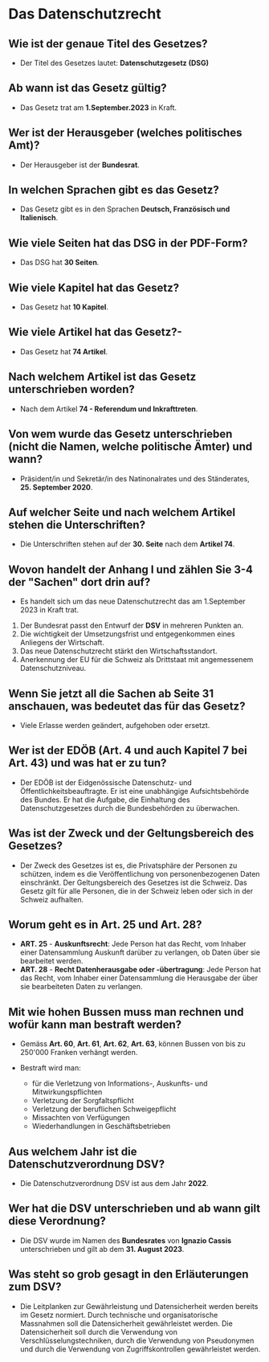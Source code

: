 # Das Datenschutzrecht

## **Wie ist der genaue Titel des Gesetzes?**

- Der Titel des Gesetzes lautet: **Datenschutzgesetz (DSG)**

## **Ab wann ist das Gesetz gültig?**

- Das Gesetz trat am **1.September.2023** in Kraft.

## **Wer ist der Herausgeber (welches politisches Amt)?**

- Der Herausgeber ist der **Bundesrat**.

## **In welchen Sprachen gibt es das Gesetz?**

- Das Gesetz gibt es in den Sprachen **Deutsch, Französisch und Italienisch**.

## **Wie viele Seiten hat das DSG in der PDF-Form?**

- Das DSG hat **30 Seiten**.

## **Wie viele Kapitel hat das Gesetz?**

- Das Gesetz hat **10 Kapitel**.

## **Wie viele Artikel hat das Gesetz?**- 

- Das Gesetz hat **74 Artikel**.

## **Nach welchem Artikel ist das Gesetz unterschrieben worden?**

- Nach dem Artikel **74 - Referendum und Inkrafttreten**.

## **Von wem wurde das Gesetz unterschrieben (nicht die Namen, welche politische Ämter) und wann?**

- Präsident/in und Sekretär/in des Natinonalrates und des Ständerates, **25. September 2020**.

## **Auf welcher Seite und nach welchem Artikel stehen die Unterschriften?**

- Die Unterschriften stehen auf der **30. Seite** nach dem **Artikel 74**.

## **Wovon handelt der Anhang I und zählen Sie 3-4 der "Sachen" dort drin auf?**

- Es handelt sich um das neue Datenschutzrecht das am 1.September 2023 in Kraft trat.
1. Der Bundesrat passt den Entwurf der **DSV** in mehreren Punkten an.
2. Die wichtigkeit der Umsetzungsfrist und entgegenkommen eines Anliegens der Wirtschaft.
3. Das neue Datenschutzrecht stärkt den Wirtschaftsstandort.
4. Anerkennung der EU für die Schweiz als Drittstaat mit angemessenem Datenschutzniveau.

## **Wenn Sie jetzt all die Sachen ab Seite 31 anschauen, was bedeutet das für das Gesetz?**

- Viele Erlasse werden geändert, aufgehoben oder ersetzt.

## **Wer ist der EDÖB (Art. 4 und auch Kapitel 7 bei Art. 43) und was hat er zu tun?**

- Der EDÖB ist der Eidgenössische Datenschutz- und Öffentlichkeitsbeauftragte. Er ist eine unabhängige Aufsichtsbehörde des Bundes. Er hat die Aufgabe, die Einhaltung des Datenschutzgesetzes durch die Bundesbehörden zu überwachen.

## **Was ist der Zweck und der Geltungsbereich des Gesetzes?**

- Der Zweck des Gesetzes ist es, die Privatsphäre der Personen zu schützen, indem es die Veröffentlichung von personenbezogenen Daten einschränkt. Der Geltungsbereich des Gesetzes ist die Schweiz. Das Gesetz gilt für alle Personen, die in der Schweiz leben oder sich in der Schweiz aufhalten.

## **Worum geht es in Art. 25 und Art. 28?**

- **ART. 25** - **Auskunftsrecht**: Jede Person hat das Recht, vom Inhaber einer Datensammlung Auskunft darüber zu verlangen, ob Daten über sie bearbeitet werden.
- **ART. 28** - **Recht Datenherausgabe oder -übertragung**: Jede Person hat das Recht, vom Inhaber einer Datensammlung die Herausgabe der über sie bearbeiteten Daten zu verlangen.

## **Mit wie hohen Bussen muss man rechnen und wofür kann man bestraft werden?**

- Gemäss **Art. 60**, **Art. 61**, **Art. 62**, **Art. 63**, können Bussen von bis zu 250'000 Franken verhängt werden.

- Bestraft wird man: 
    - für die Verletzung von Informations-, Auskunfts- und Mitwirkungspflichten
    - Verletzung der Sorgfaltspflicht
    - Verletzung der beruflichen Schweigepflicht
    - Missachten von Verfügungen
    - Wiederhandlungen in Geschäftsbetrieben

## **Aus welchem Jahr ist die Datenschutzverordnung DSV?**

- Die Datenschutzverordnung DSV ist aus dem Jahr **2022**.

## **Wer hat die DSV unterschrieben und ab wann gilt diese Verordnung?**

- Die DSV wurde im Namen des **Bundesrates** von **Ignazio Cassis** unterschrieben und gilt ab dem **31. August 2023**.

## **Was steht so grob gesagt in den Erläuterungen zum DSV?**

- Die Leitplanken zur Gewährleistung und Datensicherheit werden bereits im Gesetz normiert. Durch technische und organisatorische Massnahmen soll die Datensicherheit gewährleistet werden. Die Datensicherheit soll durch die Verwendung von Verschlüsselungstechniken, durch die Verwendung von Pseudonymen und durch die Verwendung von Zugriffskontrollen gewährleistet werden.